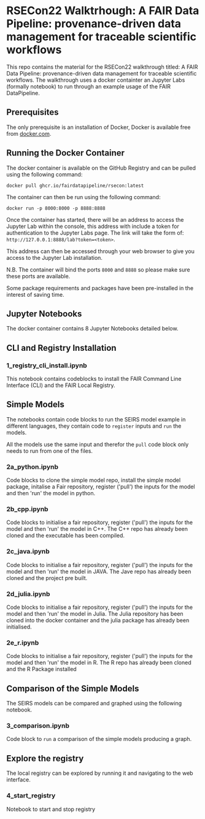 # RSECon22 Walktrhough: A FAIR Data Pipeline: provenance-driven data management for traceable scientific workflows

This repo contains the material for the RSECon22 walkthrough titled: A FAIR Data Pipeline: provenance-driven data management for traceable scientific workflows. The walkthrough uses a docker containter an Jupyter Labs (formally notebook) to run through an example usage of the FAIR DataPipeline.

## Prerequisites
The only prerequisite is an installation of Docker, Docker is available free from [docker.com](https://www.docker.com/).

## Running the Docker Container
The docker container is available on the GitHub Registry and can be pulled using the following command:

```
docker pull ghcr.io/fairdatapipeline/rsecon:latest
```

The container can then be run using the following command:

```
docker run -p 8000:8000 -p 8888:8888
```
Once the container has started, there will be an address to access the Jupyter Lab within the console, this address with include a token for authentication to the Jupyter Labs page. The link will take the form of: `http://127.0.0.1:8888/lab?token=<token>`.

This address can then be accessed through your web browser to give you access to the Jupyter Lab installation.

N.B. The container will bind the ports `8000` and `8888` so please make sure these ports are available.

Some package requirements and packages have been pre-installed in the interest of saving time.

## Jupyter Notebooks
The docker container contains 8 Jupyter Notebooks detailed below.

## CLI and Registry Installation

### 1_registry_cli_install.ipynb
This notebook contains codeblocks to install the FAIR Command Line Interface (CLI) and the FAIR Local Registry.

## Simple Models
The notebooks contain code blocks to run the SEIRS model example in different languages, they contain code to `register` inputs and `run` the models.

All the models use the same input and therefor the  `pull` code block only needs to run from one of the files.

### 2a_python.ipynb
Code blocks to clone the simple model repo, install the simple model package, initalise a Fair repository, register ('pull') the inputs for the model and then 'run' the model in python.

### 2b_cpp.ipynb
Code blocks to initialise a fair repository, register ('pull') the inputs for the model and then 'run' the model in C++. The C++ repo has already been cloned and the executable has been compiled.

### 2c_java.ipynb
Code blocks to initialise a fair repository, register ('pull') the inputs for the model and then 'run' the model in JAVA. The Jave repo has already been cloned and the project pre built.

### 2d_julia.ipynb
Code blocks to initialise a fair repository, register ('pull') the inputs for the model and then 'run' the model in Julia. The Julia repository has been cloned into the docker container and the julia package has already been initialised.

### 2e_r.ipynb
Code blocks to initialise a fair repository, register ('pull') the inputs for the model and then 'run' the model in R. The R repo has already been cloned and the R Package installed

## Comparison of the Simple Models
The SEIRS models can be compared and graphed using the following notebook.

### 3_comparison.ipynb
Code block to `run` a comparison of the simple models producing a graph.

## Explore the registry
The local registry can be explored by running it and navigating to the web interface.

### 4_start_registry
Notebook to start and stop registry




